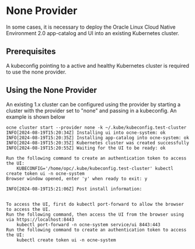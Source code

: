 # None Provider

In some cases, it is necessary to deploy the Oracle Linux Cloud Native Environment 2.0 
app-catalog and UI into an existing Kubernetes cluster. 


## Prerequisites

A kubeconfig pointing to a active and healthy Kubernetes cluster 
is required to use the none provider.

## Using the None Provider 

An existing 1.x cluster can be configured using the provider by starting a cluster
with the provider set to "none" and passing in a kubeconfig. An example is shown below 

```
ocne cluster start --provider none -k ~/.kube/kubeconfig.test-cluster
INFO[2024-08-19T15:20:34Z] Installing ui into ocne-system: ok 
INFO[2024-08-19T15:20:35Z] Installing app-catalog into ocne-system: ok 
INFO[2024-08-19T15:20:35Z] Kubernetes cluster was created successfully  
INFO[2024-08-19T15:20:55Z] Waiting for the UI to be ready: ok 

Run the following command to create an authentication token to access the UI:
    KUBECONFIG='/home/opc/.kube/kubeconfig.test-cluster' kubectl create token ui -n ocne-system
Browser window opened, enter 'y' when ready to exit: y               

INFO[2024-08-19T15:21:06Z] Post install information:


To access the UI, first do kubectl port-forward to allow the browser to access the UI.
Run the following command, then access the UI from the browser using via https://localhost:8443
    kubectl port-forward -n ocne-system service/ui 8443:443
Run the following command to create an authentication token to access the UI:
    kubectl create token ui -n ocne-system 

```
